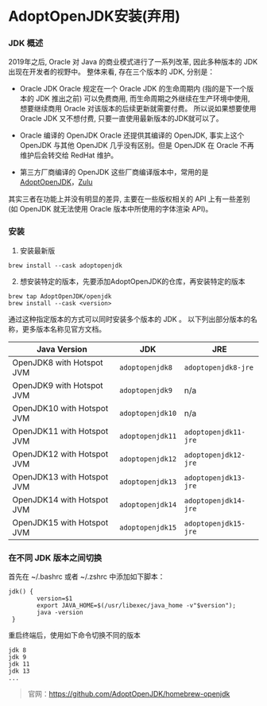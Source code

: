 # AdoptOpenJDK安装(弃用)

### JDK 概述
2019年之后, Oracle 对 Java 的商业模式进行了一系列改革, 因此多种版本的 JDK 出现在开发者的视野中。
整体来看, 存在三个版本的 JDK, 分别是：
- Oracle JDK
Oracle 规定在一个 Oracle JDK 的生命周期内 (指的是下一个版本的 JDK 推出之前) 可以免费商用, 而生命周期之外继续在生产环境中使用, 想要继续商用 Oracle 对该版本的后续更新就需要付费。
所以说如果想要使用Oracle JDK 又不想付费, 只要一直使用最新版本的JDK就可以了。

- Oracle 编译的 OpenJDK 
Oracle 还提供其编译的 OpenJDK, 事实上这个 OpenJDK 与其他 OpenJDK 几乎没有区别。但是 OpenJDK 在 Oracle 不再维护后会转交给 RedHat 维护。

- 第三方厂商编译的 OpenJDK
这些厂商编译版本中，常用的是 [AdoptOpenJDK](https://github.com/AdoptOpenJDK/homebrew-openjdk)，[Zulu](https://www.azul.com/downloads/zulu-community/?package=jdk)

其实三者在功能上并没有明显的差异, 主要在一些版权相关的 API 上有一些差别(如 OpenJDK 就无法使用 Oracle 版本中所使用的字体渲染 API)。

### 安装
1. 安装最新版
```linux
brew install --cask adoptopenjdk
```

2. 想安装特定的版本，先要添加AdoptOpenJDK的仓库，再安装特定的版本
```linux
brew tap AdoptOpenJDK/openjdk
brew install --cask <version>
```
通过这种指定版本的方式可以同时安装多个版本的 JDK 。
以下列出部分版本的名称，更多版本名称见官方文档。

| Java Version | JDK | JRE
|------|----|----|
| OpenJDK8 with Hotspot JVM | `adoptopenjdk8` | `adoptopenjdk8-jre` |
| OpenJDK9 with Hotspot JVM | `adoptopenjdk9` | n/a |
| OpenJDK10 with Hotspot JVM | `adoptopenjdk10` | n/a |
| OpenJDK11 with Hotspot JVM | `adoptopenjdk11` | `adoptopenjdk11-jre` |
| OpenJDK12 with Hotspot JVM | `adoptopenjdk12` | `adoptopenjdk12-jre` |
| OpenJDK13 with Hotspot JVM | `adoptopenjdk13` | `adoptopenjdk13-jre` |
| OpenJDK14 with Hotspot JVM | `adoptopenjdk14` | `adoptopenjdk14-jre` |
| OpenJDK15 with Hotspot JVM | `adoptopenjdk15` | `adoptopenjdk15-jre` |


### 在不同 JDK 版本之间切换
首先在 ~/.bashrc 或者 ~/.zshrc 中添加如下脚本：
```linux
jdk() {
        version=$1
        export JAVA_HOME=$(/usr/libexec/java_home -v"$version");
        java -version
 }
```

重启终端后，使用如下命令切换不同的版本
```linux
jdk 8
jdk 9
jdk 11
jdk 13
...
```

> 官网：https://github.com/AdoptOpenJDK/homebrew-openjdk
